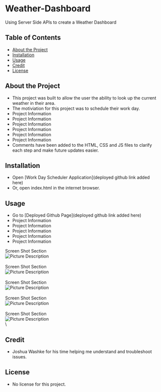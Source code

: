 # Weather-Dashboard

Using Server Side APIs to create a Weather Dashboard

## Table of Contents 

- [About the Project](#about-the-project)
- [Installation](#installation)
- [Usage](#usage)
- [Credit](#credit)
- [License](#license)

## About the Project

- This project was built to allow the user the ability to look up the current weather in their area.
- The motiviation for this project was to schedule their work day.
- Project Information
- Project Information
- Project Information 
- Project Information
- Project Information
- Project Information
- Comments have been added to the HTML, CSS and JS files to clarify each step and make future updates easier.

## Installation

- Open [Work Day Scheduler Application](deployed github link added here) 
- Or, open index.html in the internet browser.

## Usage

- Go to [Deployed Github Page](deployed github link added here)
- Project Information
- Project Information
- Project Information
- Project Information
- Project Information

Screen Shot Section \
![Picture Description](Assets/images/) \
\
Screen Shot Section \
![Picture Description](Assets/images/) \
\
Screen Shot Section \
![Picture Description](Assets/images/) \
\
Screen Shot Section \
![Picture Description](Assets/images/) \
\
Screen Shot Section \
![Picture Description](Assets/images/) \
\

## Credit

- Joshua Washke for his time helping me understand and troubleshoot issues.

## License

- No license for this project.
